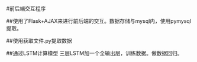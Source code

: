 #前后端交互程序

##使用了Flask+AJAX来进行前后端的交互。数据存储与mysql内，使用pymysql提取。

##使用获取文件.py提取数据

##通过LSTM计算模型
三层LSTM加一个全输出层，训练数据。做数据回归。
